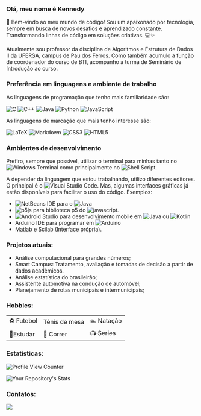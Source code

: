 ### Olá, meu nome é Kennedy
👋 Bem-vindo ao meu mundo de código! Sou um apaixonado por tecnologia, sempre em busca de novos desafios e aprendizado constante. Transformando linhas de código em soluções criativas. 💻✨

Atualmente sou professor da disciplina de Algoritmos e Estrutura de Dados II da UFERSA, campus de Pau dos Ferros. Como também acumulo a função de coordenador do curso de BTI, acompanho a turma de Seminário de Introdução ao curso. 


### Preferência em linguagens e ambiente de trabalho

As linguagens de programação que tenho mais familiaridade são:

![C](https://img.shields.io/badge/c-%2300599C.svg?style=for-the-badge&logo=c&logoColor=white) ![C++](https://img.shields.io/badge/c++-%2300599C.svg?style=for-the-badge&logo=c%2B%2B&logoColor=white) ![Java](https://img.shields.io/badge/java-%23ED8B00.svg?style=for-the-badge&logo=openjdk&logoColor=white) ![Python](https://img.shields.io/badge/python-3670A0?style=for-the-badge&logo=python&logoColor=ffdd54) ![JavaScript](https://img.shields.io/badge/javascript-%23323330.svg?style=for-the-badge&logo=javascript&logoColor=%23F7DF1E)
  
 As linguagens de marcação que mais tenho interesse são:

![LaTeX](https://img.shields.io/badge/latex-%23008080.svg?style=for-the-badge&logo=latex&logoColor=white) ![Markdown](https://img.shields.io/badge/markdown-%23000000.svg?style=for-the-badge&logo=markdown&logoColor=white) ![CSS3](https://img.shields.io/badge/css3-%231572B6.svg?style=for-the-badge&logo=css3&logoColor=white) ![HTML5](https://img.shields.io/badge/html5-%23E34F26.svg?style=for-the-badge&logo=html5&logoColor=white)

### Ambientes de desenvolvimento

Prefiro, sempre que possível, utilizar o terminal para minhas tanto no ![Windows Terminal](https://img.shields.io/badge/Windows%20Terminal-%234D4D4D.svg?style=for-the-badge&logo=windows-terminal&logoColor=white) como principalmente no ![Shell Script](https://img.shields.io/badge/shell_script-%23121011.svg?style=for-the-badge&logo=gnu-bash&logoColor=white).

A depender da linguagem que estou trabalhando, utilizo diferentes editores. O principal é o ![Visual Studio Code](https://img.shields.io/badge/Visual%20Studio%20Code-0078d7.svg?style=for-the-badge&logo=visual-studio-code&logoColor=white). Mas, algumas interfaces gráficas já estão disponíveis para facilitar o uso do código. Exemplos:

 + ![NetBeans IDE](https://img.shields.io/badge/NetBeansIDE-1B6AC6.svg?style=for-the-badge&logo=apache-netbeans-ide&logoColor=white) para o ![Java](https://img.shields.io/badge/java-%23ED8B00.svg?style=for-the-badge&logo=openjdk&logoColor=white)
 + ![p5js](https://img.shields.io/badge/p5.js-ED225D?style=for-the-badge&logo=p5.js&logoColor=FFFFFF) para biblioteca p5 do ![javascript](https://img.shields.io/badge/javascript-%23323330.svg?style=for-the-badge&logo=javascript&logoColor=%23F7DF1E).
 + ![Android Studio](https://img.shields.io/badge/Android%20Studio-3DDC84.svg?style=for-the-badge&logo=android-studio&logoColor=white) para desenvolvimento mobile em ![Java](https://img.shields.io/badge/java-%23ED8B00.svg?style=for-the-badge&logo=openjdk&logoColor=white) ou ![Kotlin](https://img.shields.io/badge/kotlin-%237F52FF.svg?style=for-the-badge&logo=kotlin&logoColor=white)
 + Arduino IDE para programar em ![Arduino](https://img.shields.io/badge/-Arduino-00979D?style=for-the-badge&logo=Arduino&logoColor=white)
 + Matlab e Scilab (Interface própria).

### Projetos atuais:

+ Análise computacional para grandes números;
+ Smart Campus: Tratamento, avaliação e tomadas de decisão a partir de dados acadêmicos.
+ Análise estatística do brasileirão;
+ Assistente automotiva na condução de automóvel;
+ Planejamento de rotas municipais e intermunicipais;

### Hobbies:

|           |               |           |
| --------- | ------------- | --------- |
| ⚽ Futebol | Tênis de mesa | 🏊 Natação |
|📖Estudar|🏃 Correr|~~📺 Series~~|



### Estatísticas:

![Profile View Counter](https://komarev.com/ghpvc/?username=kennedyufersa)

![Your Repository's Stats](https://github-readme-stats.vercel.app/api?username=kennedyufersa&show_icons=true)


### Contatos:

[<img src="https://img.shields.io/badge/Gmail-D14836?style=for-the-badge&logo=gmail&logoColor=white" />](mailto:kennedy.lopes@gmail.com)

<!--
**kennedyufersa/kennedyufersa** is a ✨ _special_ ✨ repository because its `README.md` (this file) appears on your GitHub profile.

Here are some ideas to get you started:

- 🔭 I’m currently working on ...
- 🌱 I’m currently learning ...
- 👯 I’m looking to collaborate on ...
- 🤔 I’m looking for help with ...
- 💬 Ask me about ...
- 📫 How to reach me: ...
- 😄 Pronouns: ...
- ⚡ Fun fact: ...
-->
